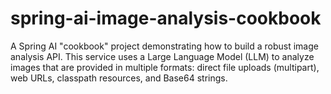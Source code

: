# spring-ai-image-analysis-cookbook
A Spring AI "cookbook" project demonstrating how to build a robust image analysis API. This service uses a Large Language Model (LLM) to analyze images that are provided in multiple formats: direct file uploads (multipart), web URLs, classpath resources, and Base64 strings.
